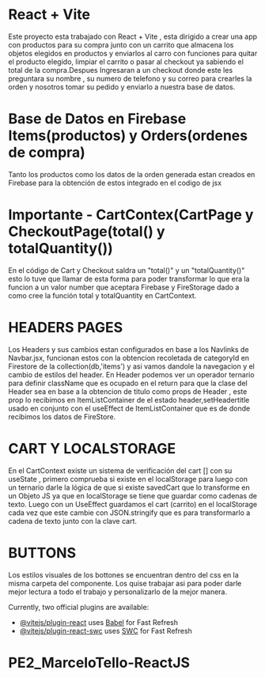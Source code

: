 # React + Vite

Este proyecto esta trabajado con React + Vite , esta dirigido a crear una app con productos para su compra junto con un carrito que almacena los objetos elegidos en productos y enviarlos al carro con funciones para quitar el producto elegido, limpiar el carrito o pasar al checkout ya sabiendo el total de la compra.Despues Ingresaran a un checkout donde este les preguntara su nombre , su numero de telefono y su correo para crearles la orden y nosotros tomar su pedido y enviarlo a nuestra base de datos.

# Base de Datos en Firebase Items(productos) y Orders(ordenes de compra)
Tanto los productos como los datos de la orden generada estan creados en Firebase para la obtención de estos integrado en el codigo de jsx

# Importante - CartContex(CartPage y CheckoutPage(total() y totalQuantity())

En el código de Cart y Checkout saldra un "total()" y un "totalQuantity()" esto lo tuve que llamar de esta forma para poder transformar lo que era la funcion a un valor number que aceptara Firebase y FireStorage dado a como cree la función total y totalQuantity en CartContext.

# HEADERS PAGES

Los Headers y sus cambios estan configurados en base a los Navlinks de Navbar.jsx, funcionan estos con la obtencion recoletada de categoryId en Firestore de la collection(db,'items') y asi vamos dandole la navegacion y el cambio de estilos del header. 
En Header podemos ver un operador ternario para definir className que es ocupado en el return para que la clase del Header sea en base a la obtencion de titulo como props de Header , este prop lo recibimos en ItemListContainer de el estado header,setHeadertitle usado en conjunto con el useEffect de ItemListContainer que es de donde recibimos los datos de FireStore. 


# CART Y LOCALSTORAGE

En el CartContext existe un sistema de verificación del cart [] con su useState , primero comprueba si existe en el localStorage para luego con un ternario darle la lógica de que si existe savedCart que lo transforme en un Objeto JS ya que en localStorage se tiene que guardar como cadenas de texto.
Luego con un UseEffect guardamos el cart (carrito) en el localStorage cada vez que este cambie con JSON.stringify que es para transformarlo a cadena de texto junto con la clave cart.

# BUTTONS 

Los estilos visuales de los bottones se encuentran dentro del css en la misma carpeta del componente. Los quise trabajar asi para poder darle mejor lectura a todo el trabajo y personalizarlo de la mejor manera.



Currently, two official plugins are available:

- [@vitejs/plugin-react](https://github.com/vitejs/vite-plugin-react/blob/main/packages/plugin-react/README.md) uses [Babel](https://babeljs.io/) for Fast Refresh
- [@vitejs/plugin-react-swc](https://github.com/vitejs/vite-plugin-react-swc) uses [SWC](https://swc.rs/) for Fast Refresh
# PE2_MarceloTello-ReactJS
